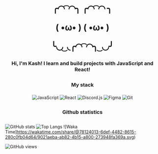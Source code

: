 <h1 align="center">
╭◜◝ ͡ ◜◝╮    ╭◜◝ ͡ ◜◝ ╮

(    •ω•     )   (    •ω•    )

╰◟◞ ͜ ◟╭◜◝ ͡ ◜◝╮ ͜ ◟◞╯
</h1>

<h3 align="center">Hi, I'm Kash! I learn and build projects with JavaScript and React!</h3>

##

<h3 align="center">My stack</h3>

###

<div align="center">
  
![JavaScript](https://img.shields.io/badge/javascript-%23323330.svg?style=for-the-badge&logo=javascript&logoColor=%23F7DF1E) 
![React](https://img.shields.io/badge/react-%2320232a.svg?style=for-the-badge&logo=react&logoColor=%2361DAFB) 
![Discord.js](https://img.shields.io/badge/Discord.js-7289DA.svg?style=for-the-badge&logo=discord&logoColor=white) 
![Figma](https://img.shields.io/badge/figma-%23F24E1E.svg?style=for-the-badge&logo=figma&logoColor=white) 
![Git](https://img.shields.io/badge/git-%23F05033.svg?style=for-the-badge&logo=git&logoColor=white)

</div>

##

<h3 align="center">Github statistics</h3>

##
![GitHub stats](https://github-readme-stats-sepia-ten-25.vercel.app/api?username=kash-88&theme=radical&show_icons=true)
![Top Langs](https://github-readme-stats-sepia-ten-25.vercel.app/api/top-langs/?username=kash-88&layout=compact&theme=radical)
![Waka Time]https://wakatime.com/share/@78124013-6def-4482-8615-280c0fb04d64/9021aeba-ab82-4b15-a800-273948fa369a.svg)

![GitHub views](https://komarev.com/ghpvc/?username=kash-88)

